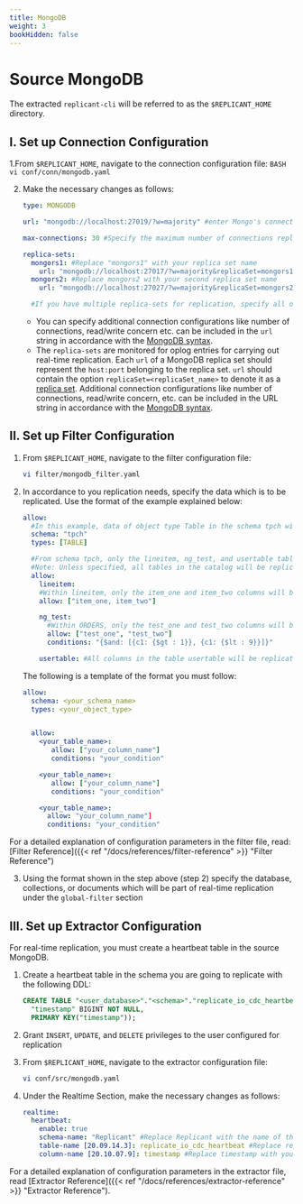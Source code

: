 ```yaml
---
title: MongoDB
weight: 3
bookHidden: false
---
```


# Source MongoDB

The extracted `replicant-cli` will be referred to as the `$REPLICANT_HOME` directory.

## I. Set up Connection Configuration

1.From `$REPLICANT_HOME`, navigate to the connection configuration file:
    ```BASH
    vi conf/conn/mongodb.yaml
    ```

2. Make the necessary changes as follows:
    ```YAML
    type: MONGODB

    url: "mongodb://localhost:27019/?w=majority" #enter Mongo's connection URL

    max-connections: 30 #Specify the maximum number of connections replicant can open in MongoDB

    replica-sets:
      mongors1: #Replace "mongors1" with your replica set name
        url: "mongodb://localhost:27017/?w=majority&replicaSet=mongors1" #Enter the URL for given replica set including sockets for all nodes
      mongors2: #Replace mongors2 with your second replica set name
        url: "mongodb://localhost:27027/?w=majority&replicaSet=mongors2" #Enter the URL for given replica set including sockets for all nodes

      #If you have multiple replica-sets for replication, specify all of them here using the format explained above. A sample second replica-set is also shown below:
    ```
    - You can specify additional connection configurations like number of connections, read/write concern etc. can be included in the `url` string in accordance with the [MongoDB syntax](https://docs.mongodb.com/manual/reference/connection-string/).
    - The `replica-sets` are monitored for oplog entries for carrying out real-time replication. Each `url` of a MongoDB replica set should represent the `host:port` belonging to the replica set. `url` should contain the option `replicaSet=<replicaSet_name>` to denote it as a [replica set](https://docs.mongodb.com/manual/reference/glossary/#std-term-replica-set). Additional connection configurations like number of connections, read/write concern, etc. can be included in the URL string in accordance with the [MongoDB syntax](https://docs.mongodb.com/manual/reference/connection-string/).

## II. Set up Filter Configuration

1. From `$REPLICANT_HOME`, navigate to the filter configuration file:
    ```BASH
    vi filter/mongodb_filter.yaml
    ```
2. In accordance to you replication needs, specify the data which is to be replicated. Use the format of the example explained below:  

    ```yaml
    allow:
      #In this example, data of object type Table in the schema tpch will be replicated
      schema: "tpch"
      types: [TABLE]

      #From schema tpch, only the lineitem, ng_test, and usertable tables will be replicated.
      #Note: Unless specified, all tables in the catalog will be replicated
      allow:
        lineitem:
        #Within lineitem, only the item_one and item_two columns will be replicated
        allow: ["item_one, item_two"]

        ng_test:  
          #Within ORDERS, only the test_one and test_two columns will be replicated as long as they meet the condition $and: [{c1: {$gt : 1}}, {c1: {$lt : 9}}]}
          allow: ["test_one", "test_two"]
          conditions: "{$and: [{c1: {$gt : 1}}, {c1: {$lt : 9}}]}"

        usertable: #All columns in the table usertable will be replicated without any predicates
      ```
      The following is a template of the format you must follow:

      ```YAML
      allow:
        schema: <your_schema_name>
        types: <your_object_type>


        allow:
          <your_table_name>:
             allow: ["your_column_name"]
             conditions: "your_condition"

          <your_table_name>:  
             allow: ["your_column_name"]
             conditions: "your_condition"

          <your_table_name>:
            allow: "your_column_name"]
            conditions: "your_condition"         
      ```
For a detailed explanation of configuration parameters in the filter file, read: [Filter Reference]({{< ref "/docs/references/filter-reference" >}} "Filter Reference")

3. Using the format shown in the step above (step 2) specify the database, collections, or documents  which will be part of real-time replication under the `global-filter` section

## III. Set up Extractor Configuration

For real-time replication, you must create a heartbeat table in the source MongoDB.

1. Create a heartbeat table in the schema you are going to replicate with the following DDL:
   ```SQL
   CREATE TABLE "<user_database>"."<schema>"."replicate_io_cdc_heartbeat"(
     "timestamp" BIGINT NOT NULL,
     PRIMARY KEY("timestamp"));
   ```

2. Grant `INSERT`, `UPDATE`, and `DELETE` privileges to the user configured for replication

3. From `$REPLICANT_HOME`, navigate to the extractor configuration file:
   ```BASH
   vi conf/src/mongodb.yaml
   ```

4. Under the Realtime Section, make the necessary changes as follows:
    ```YAML
    realtime:
      heartbeat:
        enable: true
        schema-name: "Replicant" #Replace Replicant with the name of the schema your heartbeat table is in
        table-name [20.09.14.3]: replicate_io_cdc_heartbeat #Replace replicate_io_cdc_heartbeat with your heartbeat table's name if applicable
        column-name [20.10.07.9]: timestamp #Replace timestamp with your heartbeat table's column name if applicable
    ```
 For a detailed explanation of configuration parameters in the extractor file, read [Extractor Reference]({{< ref "/docs/references/extractor-reference" >}} "Extractor Reference").